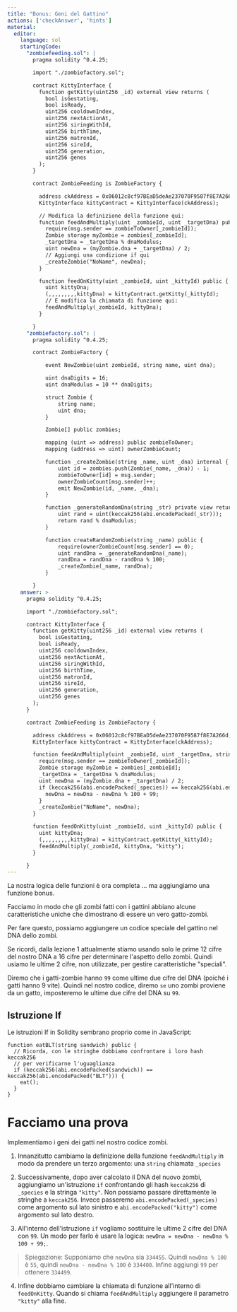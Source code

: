 ```yaml
---
title: "Bonus: Geni del Gattino"
actions: ['checkAnswer', 'hints']
material:
  editor:
    language: sol
    startingCode:
      "zombiefeeding.sol": |
        pragma solidity ^0.4.25;

        import "./zombiefactory.sol";

        contract KittyInterface {
          function getKitty(uint256 _id) external view returns (
            bool isGestating,
            bool isReady,
            uint256 cooldownIndex,
            uint256 nextActionAt,
            uint256 siringWithId,
            uint256 birthTime,
            uint256 matronId,
            uint256 sireId,
            uint256 generation,
            uint256 genes
          );
        }

        contract ZombieFeeding is ZombieFactory {

          address ckAddress = 0x06012c8cf97BEaD5deAe237070F9587f8E7A266d;
          KittyInterface kittyContract = KittyInterface(ckAddress);

          // Modifica la definizione della funzione qui:
          function feedAndMultiply(uint _zombieId, uint _targetDna) public {
            require(msg.sender == zombieToOwner[_zombieId]);
            Zombie storage myZombie = zombies[_zombieId];
            _targetDna = _targetDna % dnaModulus;
            uint newDna = (myZombie.dna + _targetDna) / 2;
            // Aggiungi una condizione if qui
            _createZombie("NoName", newDna);
          }

          function feedOnKitty(uint _zombieId, uint _kittyId) public {
            uint kittyDna;
            (,,,,,,,,,kittyDna) = kittyContract.getKitty(_kittyId);
            // E modifica la chiamata di funzione qui:
            feedAndMultiply(_zombieId, kittyDna);
          }

        }
      "zombiefactory.sol": |
        pragma solidity ^0.4.25;

        contract ZombieFactory {

            event NewZombie(uint zombieId, string name, uint dna);

            uint dnaDigits = 16;
            uint dnaModulus = 10 ** dnaDigits;

            struct Zombie {
                string name;
                uint dna;
            }

            Zombie[] public zombies;

            mapping (uint => address) public zombieToOwner;
            mapping (address => uint) ownerZombieCount;

            function _createZombie(string _name, uint _dna) internal {
                uint id = zombies.push(Zombie(_name, _dna)) - 1;
                zombieToOwner[id] = msg.sender;
                ownerZombieCount[msg.sender]++;
                emit NewZombie(id, _name, _dna);
            }

            function _generateRandomDna(string _str) private view returns (uint) {
                uint rand = uint(keccak256(abi.encodePacked(_str)));
                return rand % dnaModulus;
            }

            function createRandomZombie(string _name) public {
                require(ownerZombieCount[msg.sender] == 0);
                uint randDna = _generateRandomDna(_name);
                randDna = randDna - randDna % 100;
                _createZombie(_name, randDna);
            }

        }
    answer: >
      pragma solidity ^0.4.25;

      import "./zombiefactory.sol";

      contract KittyInterface {
        function getKitty(uint256 _id) external view returns (
          bool isGestating,
          bool isReady,
          uint256 cooldownIndex,
          uint256 nextActionAt,
          uint256 siringWithId,
          uint256 birthTime,
          uint256 matronId,
          uint256 sireId,
          uint256 generation,
          uint256 genes
        );
      }

      contract ZombieFeeding is ZombieFactory {

        address ckAddress = 0x06012c8cf97BEaD5deAe237070F9587f8E7A266d;
        KittyInterface kittyContract = KittyInterface(ckAddress);

        function feedAndMultiply(uint _zombieId, uint _targetDna, string _species) public {
          require(msg.sender == zombieToOwner[_zombieId]);
          Zombie storage myZombie = zombies[_zombieId];
          _targetDna = _targetDna % dnaModulus;
          uint newDna = (myZombie.dna + _targetDna) / 2;
          if (keccak256(abi.encodePacked(_species)) == keccak256(abi.encodePacked("kitty"))) {
            newDna = newDna - newDna % 100 + 99;
          }
          _createZombie("NoName", newDna);
        }

        function feedOnKitty(uint _zombieId, uint _kittyId) public {
          uint kittyDna;
          (,,,,,,,,,kittyDna) = kittyContract.getKitty(_kittyId);
          feedAndMultiply(_zombieId, kittyDna, "kitty");
        }

      }
---
```


La nostra logica delle funzioni è ora completa ... ma aggiungiamo una funzione bonus.

Facciamo in modo che gli zombi fatti con i gattini abbiano alcune caratteristiche uniche che dimostrano di essere un vero gatto-zombi.

Per fare questo, possiamo aggiungere un codice speciale del gattino nel DNA dello zombi.

Se ricordi, dalla lezione 1 attualmente stiamo usando solo le prime 12 cifre del nostro DNA a 16 cifre per determinare l'aspetto dello zombi. Quindi usiamo le ultime 2 cifre, non utilizzate, per gestire caratteristiche "speciali". 

Diremo che i gatti-zombie hanno `99` come ultime due cifre del DNA (poiché i gatti hanno 9 vite). Quindi nel nostro codice, diremo `se` uno zombi proviene da un gatto, imposteremo le ultime due cifre del DNA su `99`.

## Istruzione If

Le istruzioni If in Solidity sembrano proprio come in JavaScript:

```
function eatBLT(string sandwich) public {
  // Ricorda, con le stringhe dobbiamo confrontare i loro hash keccak256
  // per verificarne l'uguaglianza
  if (keccak256(abi.encodePacked(sandwich)) == keccak256(abi.encodePacked("BLT"))) {
    eat();
  }
}
```

# Facciamo una prova

Implementiamo i geni dei gatti nel nostro codice zombi.

1. Innanzitutto cambiamo la definizione della funzione `feedAndMultiply` in modo da prendere un terzo argomento: una `string` chiamata `_species`

2. Successivamente, dopo aver calcolato il DNA del nuovo zombi, aggiungiamo un'istruzione `if` confrontando gli hash `keccak256` di `_species` e la stringa `"kitty"`. Non possiamo passare direttamente le stringhe a `keccak256`. Invece passeremo `abi.encodePacked(_species)` come argomento sul lato sinistro e `abi.encodePacked("kitty")` come argomento sul lato destro.

3. All'interno dell'istruzione `if` vogliamo sostituire le ultime 2 cifre del DNA con `99`. Un modo per farlo è usare la logica: `newDna = newDna - newDna % 100 + 99;`.

> Spiegazione: Supponiamo che `newDna` sia `334455`. Quindi `newDna % 100` è `55`, quindi `newDna - newDna % 100` è `334400`. Infine aggiungi `99` per ottenere `334499`.

4. Infine dobbiamo cambiare la chiamata di funzione all'interno di `feedOnKitty`. Quando si chiama `feedAndMultiply` aggiungere il parametro `"kitty"` alla fine.
